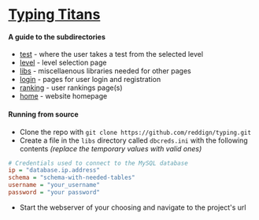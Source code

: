 # [Typing Titans](https://typing.etownmca.com)

#### A guide to the subdirectories
- [test](test) - where the user takes a test from the selected level
- [level](level) - level selection page
- [libs](libs) - miscellaenous libraries needed for other pages
- [login](login) - pages for user login and registration
- [ranking](ranking) - user rankings page(s)
- [home](home) - website homepage

#### Running from source
- Clone the repo with ```git clone https://github.com/reddign/typing.git```
- Create a file in the ```libs``` directory called ```dbcreds.ini``` with the following contents *(replace the temporary values with valid ones)*
```ini
# Credentials used to connect to the MySQL database
ip = "database.ip.address"
schema = "schema-with-needed-tables"
username = "your_username"
password = "your password"
```
- Start the webserver of your choosing and navigate to the project's url